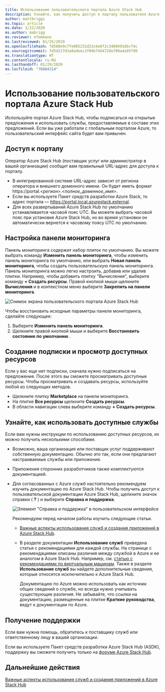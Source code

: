 ```yaml
---
title: Использование пользовательского портала Azure Stack Hub
description: Узнайте, как получить доступ к порталу пользователя Azure Stack Hub и использовать его.
author: mattbriggs
ms.topic: article
ms.date: 1/22/2020
ms.author: mabrigg
ms.reviewer: efemmano
ms.lastreviewed: 01/25/2019
ms.openlocfilehash: 7d580e9c7fe085232d23c6e8f2c3489491dbcf4c
ms.sourcegitcommit: fd5d217d3a8adeec2f04b74d4728e709a4a95790
ms.translationtype: HT
ms.contentlocale: ru-RU
ms.lasthandoff: 01/29/2020
ms.locfileid: "76884314"
---
```

# <a name="use-the-azure-stack-hub-user-portal"></a>Использование пользовательского портала Azure Stack Hub

Используйте портал Azure Stack Hub, чтобы подписаться на открытые предложения и использовать службы, предоставляемые в составе этих предложений. Если вы уже работали с глобальным порталом Azure, то пользовательский интерфейс сайта будет вам привычен.

## <a name="access-the-portal"></a>Доступ к порталу

Оператор Azure Stack Hub (поставщик услуг или администратор в вашей организации) сообщит вам правильный URL-адрес для доступа к порталу.

- В интегрированной системе URL-адрес зависит от региона оператора и внешнего доменного имени. Он будет иметь формат https://portal.&lt;*регион*&gt;.&lt;*полное_доменное_имя*&gt;.
- Если вы используете Пакет средств разработки Azure Stack, то адрес портала — https://portal.local.azurestack.external.
- Для всех развертываний Azure Stack Hub по умолчанию устанавливается часовой пояс UTC. Вы можете выбрать часовой пояс при установке Azure Stack Hub, но во время установки он автоматически вернется к часовому поясу UTC по умолчанию.

## <a name="customize-the-dashboard"></a>Настройка панели мониторинга

Панель мониторинга содержит набор плиток по умолчанию. Вы можете выбрать команду **Изменить панель мониторинга**, чтобы изменить панель мониторинга по умолчанию, или выбрать **Новая панель мониторинга**, чтобы создать пользовательскую панель мониторинга. Панель мониторинга можно легко настроить, добавив или удалив плитки. Например, чтобы добавить плитку "Вычисления", выберите команду **+ Создать ресурсы**. Правой кнопкой мыши щелкните **Вычисления** и в контекстном меню выберите **Закрепить на панели мониторинга**.

![Снимок экрана пользовательского портала Azure Stack Hub](media/azure-stack-use-portal/userportal.png)

Чтобы восстановить исходные параметры панели мониторинга, сделайте следующее:
1.  Выберите **Изменить панель мониторинга**. 
2.  Щелкните правой кнопкой мыши и выберите **Восстановить состояние по умолчанию** .

## <a name="create-subscription-and-browse-available-resources"></a>Создание подписки и просмотр доступных ресурсов

Если у вас еще нет подписки, сначала нужно подписаться на предложение. После этого вы сможете просматривать доступные ресурсы. Чтобы просматривать и создавать ресурсы, используйте любой из следующих методов.

- Щелкните плитку **Marketplace** на панели мониторинга.
- На плитке **Все ресурсы** щелкните **Создать ресурсы**.
- В области навигации слева выберите команду **+ Создать ресурсы**.

## <a name="learn-how-to-use-available-services"></a>Узнайте, как использовать доступные службы

Если вам нужны инструкции по использованию доступных ресурсов, их можно получить несколькими способами.

- Возможно, ваша организация или поставщик услуг поддерживают собственную документацию. Обычно это так, если они предлагают настраиваемые службы или приложения.
- Приложения сторонних разработчиков также комплектуются документацией.
- Для согласованных с Azure служб настоятельно рекомендуем изучить документацию по Azure Stack Hub. Чтобы получить доступ к пользовательской документации Azure Stack Hub, щелкните значок справки ( **?** ) и выберите **Справка и поддержка**.

    ![Элемент "Справка и поддержка" в пользовательском интерфейсе](media/azure-stack-use-portal/HelpAndSupport.png)

    Рекомендуем перед началом работы изучить следующие статьи.

    - [ Важные аспекты использования служб и создания приложений в Azure Stack Hub](azure-stack-considerations.md).
    - В разделе документации **Использование служб** приведена статья с рекомендациями для каждой службы. На странице с рекомендациями описаны различия между службой в Azure и ее аналогом в Azure Stack Hub. Например, см. [статью с рекомендациями по виртуальным машинам](azure-stack-vm-considerations.md). Также в разделе **Использование служб** вы найдете дополнительные сведения, которые относятся исключительно к Azure Stack Hub.

      Документацию по Azure можно использовать как источник общих сведений о службе, но всегда нужно учитывать существующие различия. Не забывайте, что ссылки на документацию, размещенные на плитке **Краткие руководства**, ведут к документации по Azure.

## <a name="get-support"></a>Получение поддержки

Если вам нужна помощь, обратитесь к поставщику служб или ответственному лицу в вашей организации.

Если вы используете Пакет средств разработки Azure Stack Hub (ASDK), поддержку вы сможете получить только на [форуме Azure Stack Hub](https://social.msdn.microsoft.com/Forums/azure/home?forum=azurestack).

## <a name="next-steps"></a>Дальнейшие действия

[ Важные аспекты использования служб и создания приложений в Azure Stack Hub](azure-stack-considerations.md)
